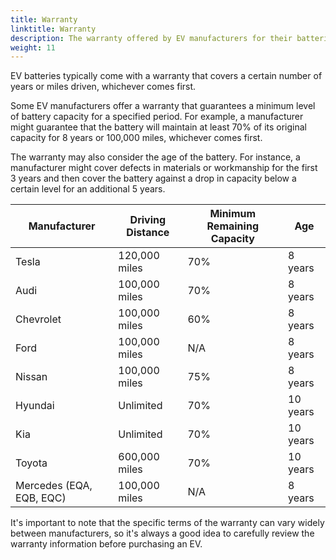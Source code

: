 ```yaml
---
title: Warranty
linktitle: Warranty
description: The warranty offered by EV manufacturers for their batteries can vary depending on the manufacturer and the specific model of the vehicle.
weight: 11
---
```

<!-- markdownlint-disable MD033 -->

EV batteries typically come with a warranty that covers a certain number of years or miles driven, whichever comes first.

Some EV manufacturers offer a warranty that guarantees a minimum level of battery capacity for a specified period. For example, a manufacturer might guarantee that the battery will maintain at least 70% of its original capacity for 8 years or 100,000 miles, whichever comes first.

The warranty may also consider the age of the battery. For instance, a manufacturer might cover defects in materials or workmanship for the first 3 years and then cover the battery against a drop in capacity below a certain level for an additional 5 years.

<table class="table table-striped border">
<thead>
<tr>
    <th>Manufacturer</th>
    <th>Driving Distance</th>
    <th>Minimum Remaining Capacity</th>
    <th>Age</th>
</tr>
</thead>
<tbody>
<tr>
    <td>Tesla</td>
    <td>120,000 miles</td>
    <td>70%</td>
    <td>8 years</td>
</tr>
<tr>
    <td>Audi</td>
    <td>100,000 miles</td>
    <td>70%</td>
    <td>8 years</td>
</tr>
<tr>
    <td>Chevrolet</td>
    <td>100,000 miles</td>
    <td>60%</td>
    <td>8 years</td>
</tr>
<tr>
    <td>Ford</td>
    <td>100,000 miles</td>
    <td>N/A</td>
    <td>8 years</td>
</tr>
<tr>
    <td>Nissan</td>
    <td>100,000 miles</td>
    <td>75%</td>
    <td>8 years</td>
</tr>
<tr>
    <td>Hyundai</td>
    <td>Unlimited</td>
    <td>70%</td>
    <td>10 years</td>
</tr>
<tr>
    <td>Kia</td>
    <td>Unlimited</td>
    <td>70%</td>
    <td>10 years</td>
</tr>
<tr>
    <td>Toyota</td>
    <td>600,000 miles</td>
    <td>70%</td>
    <td>10 years</td>
</tr>
<tr>
    <td>Mercedes (EQA, EQB, EQC)</td>
    <td>100,000 miles</td>
    <td>N/A</td>
    <td>8 years</td>
</tr>
</tbody>
</table>

It's important to note that the specific terms of the warranty can vary widely between manufacturers, so it's always a good idea to carefully review the warranty information before purchasing an EV.

